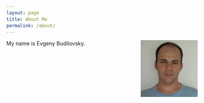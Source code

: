 ```yaml
---
layout: page
title: About Me
permalink: /about/
---
```


<img src="/resources/evgeny.jpg" style="float:right;width:150px">

My name is Evgeny Budilovsky.
